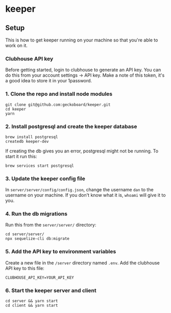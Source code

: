 # keeper

## Setup

This is how to get keeper running on your machine so that you're able to work on it.

### Clubhouse API key
Before getting started, login to clubhouse to generate an API key. You can do this from your account settings -> API key. Make a note of this token, it's a good idea to store it in your 1password.

### 1. Clone the repo and install node modules
```
git clone git@github.com:geckoboard/keeper.git
cd keeper
yarn
```

### 2. Install postgresql and create the keeper database
```
brew install postgresql
createdb keeper-dev
```

If creating the db gives you an error, postgresql might not be running. To start it run this:
```
brew services start postgresql
```

### 3. Update the keeper config file
In `server/server/config/config.json`, change the username `dan` to the username on your machine. If you don't know what it is, `whoami` will give it to you.

### 4. Run the db migrations
Run this from the `server/server/` directory:

```
cd server/server/
npx sequelize-cli db:migrate
```

### 5. Add the API key to environment variables
Create a new file in the `/server` directory named `.env`. Add the clubhouse API key to this file:
```
CLUBHOUSE_API_KEY=YOUR_API_KEY
```

### 6. Start the keeper server and client
```
cd server && yarn start
cd client && yarn start
```
